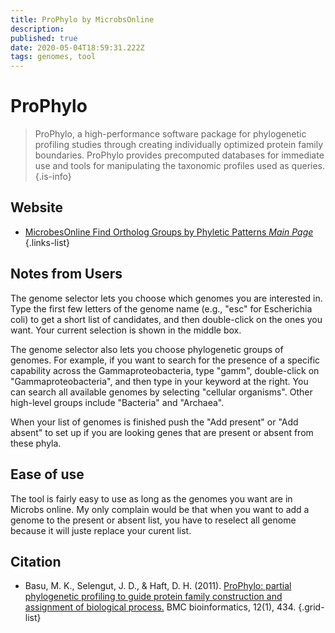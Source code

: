 ```yaml
---
title: ProPhylo by MicrobsOnline
description: 
published: true
date: 2020-05-04T18:59:31.222Z
tags: genomes, tool
---
```


# ProPhylo
> ProPhylo, a high-performance software package for phylogenetic profiling studies through creating individually optimized protein family boundaries. ProPhylo provides precomputed databases for immediate use and tools for manipulating the taxonomic profiles used as queries.
{.is-info}

## Website
- [MicrobesOnline Find Ortholog Groups by Phyletic Patterns *Main Page*](http://www.microbesonline.org/cgi-bin/matchphyloprofile.cgi)
{.links-list}

## Notes from Users
The genome selector lets you choose which genomes you are interested in. Type the first few letters of the genome name (e.g., "esc" for Escherichia coli) to get a short list of candidates, and then double-click on the ones you want. Your current selection is shown in the middle box.

The genome selector also lets you choose phylogenetic groups of genomes. For example, if you want to search for the presence of a specific capability across the Gammaproteobacteria, type "gamm", double-click on "Gammaproteobacteria", and then type in your keyword at the right. You can search all available genomes by selecting "cellular organisms". Other high-level groups include "Bacteria" and "Archaea".

When your list of genomes is finished push the "Add present" or "Add absent" to set up if you are looking genes that are present or absent from these phyla. 

## Ease of use
The tool is fairly easy to use as long as the genomes you want are in Microbs online. My only complain would be that when you want to add a genome to the present or absent list, you have to reselect all genome because it will juste replace your curent list.

## Citation
- Basu, M. K., Selengut, J. D., & Haft, D. H. (2011). [ProPhylo: partial phylogenetic profiling to guide protein family construction and assignment of biological process.](https://bmcbioinformatics.biomedcentral.com/articles/10.1186/1471-2105-12-434) BMC bioinformatics, 12(1), 434.
{.grid-list}